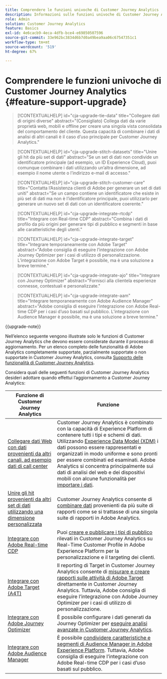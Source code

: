 ```yaml
---
title: Comprendere le funzioni univoche di Customer Journey Analytics
description: Informazioni sulle funzioni univoche di Customer Journey Analytics
role: Admin
solution: Customer Journey Analytics
feature: Basics
exl-id: 4e6cacb9-4eca-4dfb-bce4-e69850507596
source-git-commit: 33e962bc3834d6b7d0a49bea9aa06c67547351c1
workflow-type: tm+mt
source-wordcount: '519'
ht-degree: 67%

---
```


# Comprendere le funzioni univoche di Customer Journey Analytics {#feature-support-upgrade}

<!-- markdownlint-disable MD034 -->

>[!CONTEXTUALHELP]
>id="cja-upgrade-tie-data"
>title="Collegare dati di origini diverse"
>abstract="(Consigliato) Collega dati da varie proprietà web, mobili e offline per creare una singola vista consolidata del comportamento del cliente. Questa capacità di combinare i dati di analisi di altri canali è il caso d’uso principale per Customer Journey Analytics."

<!-- markdownlint-enable MD034 -->

<!-- markdownlint-disable MD034 -->

>[!CONTEXTUALHELP]
>id="cja-upgrade-stitch-datasets"
>title="Unire gli hit da più set di dati"
>abstract="Se un set di dati non condivide un identificatore principale (ad esempio, un ID Experience Cloud), puoi comunque combinare i dati utilizzando un’altra dimensione, ad esempio il nome utente o l’indirizzo e-mail di accesso."

<!-- markdownlint-enable MD034 -->

<!-- markdownlint-disable MD034 -->

>[!CONTEXTUALHELP]
>id="cja-upgrade-stitch-customer-care"
>title="Contatta l’Assistenza clienti di Adobe per generare un set di dati uniti"
>abstract="Se un campo contiene un identificatore che esiste in più set di dati ma non è l’identificatore principale, puoi utilizzarlo per generare un nuovo set di dati con un identificatore coerente."

<!-- markdownlint-enable MD034 -->

<!-- markdownlint-disable MD034 -->

>[!CONTEXTUALHELP]
>id="cja-upgrade-integrate-rtcdp"
>title="Integrare con Real-time CDP"
>abstract="Combina i dati di profilo da più origini per generare tipi di pubblico e segmenti in base alle caratteristiche degli utenti."

<!-- markdownlint-enable MD034 -->

<!-- markdownlint-disable MD034 -->

>[!CONTEXTUALHELP]
>id="cja-upgrade-integrate-target"
>title="Integrare temporaneamente con Adobe Target"
>abstract="Adobe consiglia di eseguire l’integrazione con Adobe Journey Optimizer per i casi di utilizzo di personalizzazione. L’integrazione con Adobe Target è possibile, ma è una soluzione a breve termine."

<!-- markdownlint-enable MD034 -->

<!-- markdownlint-disable MD034 -->

>[!CONTEXTUALHELP]
>id="cja-upgrade-integrate-ajo"
>title="Integrare con Journey Optimizer"
>abstract="Fornisci alla clientela esperienze connesse, contestuali e personalizzate."

<!-- markdownlint-enable MD034 -->

<!-- markdownlint-disable MD034 -->

>[!CONTEXTUALHELP]
>id="cja-upgrade-integrate-aam"
>title="Integrare temporaneamente con Adobe Audience Manager"
>abstract="Adobe consiglia di eseguire l’integrazione con Adobe Real-time CDP per i casi d’uso basati sul pubblico. L’integrazione con Audience Manager è possibile, ma è una soluzione a breve termine."

<!-- markdownlint-enable MD034 -->

{{upgrade-note}}

Nell’elenco seguente vengono illustrate solo le funzioni di Customer Journey Analytics che devono essere considerate durante il processo di aggiornamento. Per un elenco completo delle funzionalità di Adobe Analytics completamente supportate, parzialmente supportate o non supportate in Customer Journey Analytics, consulta [Supporto delle funzionalità di Customer Journey Analytics](/help/getting-started/aa-vs-cja/cja-aa.md).

Considera quali delle seguenti funzioni di Customer Journey Analytics desideri adottare quando effettui l’aggiornamento a Customer Journey Analytics:

| Funzione di Customer Journey Analytics | Funzione |
|---------|----------|
| [Collegare dati Web con dati provenienti da altri canali, ad esempio dati di call center](https://experienceleague.adobe.com/it/docs/analytics-platform/using/cja-usecases/cross-channel/cross-channel) | Customer Journey Analytics è combinato con la capacità di Experience Platform di contenere tutti i tipi e schemi di dati. Utilizzando [Experience Data Model (XDM)](https://experienceleague.adobe.com/it/docs/experience-platform/xdm/home.html?lang=it) i dati possono essere rappresentati e organizzati in modo uniforme e sono pronti per essere combinati ed esaminati. Adobe Analytics si concentra principalmente sui dati di analisi del web e dei dispositivi mobili con alcune funzionalità per [importare i dati](https://experienceleague.adobe.com/docs/analytics/import/home.html?lang=it). |
| [Unire gli hit provenienti da altri set di dati utilizzando una dimensione personalizzata](https://experienceleague.adobe.com/it/docs/analytics-platform/using/stitching/overview) | Customer Journey Analytics consente di [combinare dati](/help/connections/combined-dataset.md) provenienti da più suite di rapporti come se si trattasse di una singola suite di rapporti in Adobe Analytics. |
| [Integrare con Adobe Real-time CDP](/help/components/audiences/audiences-overview.md) | Puoi [creare e pubblicare i tipi di pubblico](/help/components/audiences/audiences-overview.md) rilevati in Customer Journey Analytics su Real-Time Customer Profile in Adobe Experience Platform per la personalizzazione e il targeting dei clienti. |
| [Integrare con Adobe Target (A4T)](/help/integrations/at.md) | Il reporting di Target in Customer Journey Analytics consente di [misurare e creare rapporti sulle attività di Adobe Target](/help/integrations/at.md) direttamente in Customer Journey Analytics. Tuttavia, Adobe consiglia di eseguire l’integrazione con Adobe Journey Optimizer per i casi di utilizzo di personalizzazione. |
| [Integrare con Adobe Journey Optimizer](/help/integrations/ajo.md) | È possibile configurare i dati generati da Journey Optimizer per [eseguire analisi avanzate in Customer Journey Analytics](/help/integrations/ajo.md). |
| [Integrare con Adobe Audience Manager](https://experienceleague.adobe.com/en/docs/audience-manager/user-guide/implementation-integration-guides/integration-experience-platform/aam-aep-audience-sharing) | È possibile [condividere caratteristiche e segmenti di Audience Manager in Adobe Experience Platform](https://experienceleague.adobe.com/en/docs/audience-manager/user-guide/implementation-integration-guides/integration-experience-platform/aam-aep-audience-sharing). Tuttavia, Adobe consiglia di eseguire l’integrazione con Adobe Real-time CDP per i casi d’uso basati sul pubblico. |
